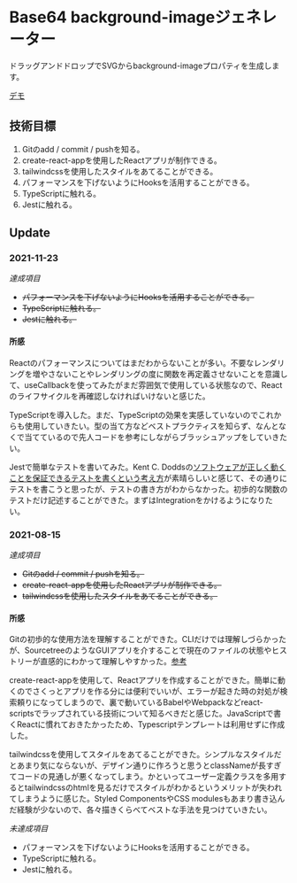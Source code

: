 # Base64 background-imageジェネレーター

ドラッグアンドドロップでSVGからbackground-imageプロパティを生成します。

[デモ](https://base64css.netlify.app/)

## 技術目標

1. Gitのadd / commit / pushを知る。
2. create-react-appを使用したReactアプリが制作できる。
3. tailwindcssを使用したスタイルをあてることができる。
4. パフォーマンスを下げないようにHooksを活用することができる。
5. TypeScriptに触れる。
6. Jestに触れる。

## Update

### 2021-11-23

*達成項目*

* ~~パフォーマンスを下げないようにHooksを活用することができる。~~
* ~~TypeScriptに触れる。~~
* ~~Jestに触れる。~~

#### 所感

Reactのパフォーマンスについてはまだわからないことが多い。不要なレンダリングを増やさないことやレンダリングの度に関数を再定義させないことを意識して、useCallbackを使ってみたがまだ雰囲気で使用している状態なので、Reactのライフサイクルを再確認しなければいけないと感じた。

TypeScriptを導入した。まだ、TypeScriptの効果を実感していないのでこれからも使用していきたい。型の当て方などベストプラクティスを知らず、なんとなくで当てているので先人コードを参考にしながらブラッシュアップをしていきたい。

Jestで簡単なテストを書いてみた。Kent C. Doddsの[ソフトウェアが正しく動くことを保証できるテストを書くという考え方](https://qiita.com/noah-nao/items/3fd211deb8711fae8204)が素晴らしいと感じて、その通りにテストを書こうと思ったが、テストの書き方がわからなかった。初歩的な関数のテストだけ記述することができた。まずはIntegrationをかけるようになりたい。

### 2021-08-15

*達成項目*

* ~~Gitのadd / commit / pushを知る。~~
* ~~create-react-appを使用したReactアプリが制作できる。~~
* ~~tailwindcssを使用したスタイルをあてることができる。~~

#### 所感

Gitの初歩的な使用方法を理解することができた。CLIだけでは理解しづらかったが、SourcetreeのようなGUIアプリを介することで現在のファイルの状態やヒストリーが直感的にわかって理解しやすかった。[参考](https://www.amazon.co.jp/dp/4863543433)

create-react-appを使用して、Reactアプリを作成することができた。簡単に動くのでさくっとアプリを作る分には便利でいいが、エラーが起きた時の対処が検索頼りになってしまうので、裏で動いているBabelやWebpackなどreact-scriptsでラップされている技術について知るべきだと感じた。JavaScriptで書くReactに慣れておきたかったため、Typescriptテンプレートは利用せずに作成した。

tailwindcssを使用してスタイルをあてることができた。シンプルなスタイルだとあまり気にならないが、デザイン通りに作ろうと思うとclassNameが長すぎてコードの見通しが悪くなってしまう。かといってユーザー定義クラスを多用するとtailwindcssのhtmlを見るだけでスタイルがわかるというメリットが失われてしまうように感じた。Styled ComponentsやCSS modulesもあまり書き込んだ経験が少ないので、各々描きくらべてベストな手法を見つけていきたい。

*未達成項目*

* パフォーマンスを下げないようにHooksを活用することができる。
* TypeScriptに触れる。
* Jestに触れる。